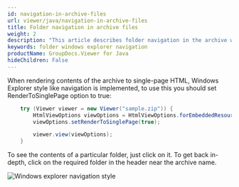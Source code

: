 ```yaml
---
id: navigation-in-archive-files
url: viewer/java/navigation-in-archive-files
title: Folder navigation in archive files
weight: 2
description: "This article describes folder navigation in the archive with GroupDocs.Viewer within your Java applications."
keywords: folder windows explorer navigation
productName: GroupDocs.Viewer for Java
hideChildren: False
---
```

When rendering contents of the archive to single-page HTML, Windows Explorer style like navigation is implemented, to use this you should set RenderToSinglePage option to true:

```java
    try (Viewer viewer = new Viewer("sample.zip")) {
        HtmlViewOptions viewOptions = HtmlViewOptions.forEmbeddedResources();
        viewOptions.setRenderToSinglePage(true);

        viewer.view(viewOptions);
    }
```

To see the contents of a particular folder, just click on it. To get back in-depth, click on the required folder in the header near the archive name.

![Windows explorer navigation style](/viewer/java/images/navigation-in-archive-files/navigation.gif)
